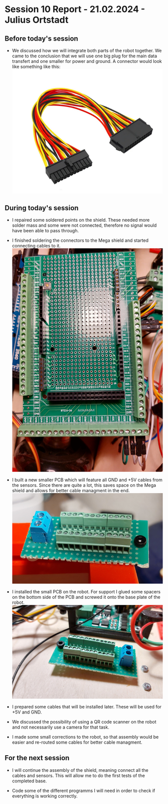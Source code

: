 # Session 10 Report - 21.02.2024 - Julius Ortstadt

## Before today's session
- We discussed how we will integrate both parts of the robot together. We came to the conclusion that we will use one big plug for the main data transfert and one smaller for power and ground.
A connector would look like something like this:\
![Connector](/Documentation/Robo3/Session_Reports/Julius/Pictures/Session_10/Connector.png)

## During today's session
- I repaired some soldered points on the shield. These needed more solder mass and some were not connected, therefore no signal would have been able to pass through.

- I finished soldering the connectors to the Mega shield and started connecting cables to it.\
![Mega Shield](/Documentation/Robo3/Session_Reports/Julius/Pictures/Session_10/Shield.jpg)

- I built a new smaller PCB which will feature all GND and +5V cables from the sensors. Since there are quite a lot, this saves space on the Mega shield and allows for better cable managment in the end.\
![Small PCB](/Documentation/Robo3/Session_Reports/Julius/Pictures/Session_10/Small_PCB.jpg)

- I installed the small PCB on the robot. For support I glued some spacers on the bottom side of the PCB and screwed it onto the base plate of the robot.\
![Fixed PCB](/Documentation/Robo3/Session_Reports/Julius/Pictures/Session_10/Installed_Small_PCB.jpg)

- I prepared some cables that will be installed later. These will be used for +5V and GND.

- We discussed the possibility of using a QR code scanner on the robot and not necessarily use a camera for that task.

- I made some small corrections to the robot, so that assembly would be easier and re-routed some cables for better cable managment.

## For the next session
- I will continue the assembly of the shield, meaning connect all the cables and sensors. This will allow me to do the first tests of the completed base.

- Code some of the different programms I will need in order to check if everything is working correctly.
